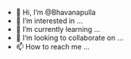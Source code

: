 - 👋 Hi, I’m @Bhavanapulla
- 👀 I’m interested in ...
- 🌱 I’m currently learning ...
- 💞️ I’m looking to collaborate on ...
- 📫 How to reach me ...

<!---
Bhavanapulla/Bhavanapulla is a ✨ special ✨ repository because its `README.md` (this file) appears on your GitHub profile.
You can click the Preview link to take a look at your changes.
--->
